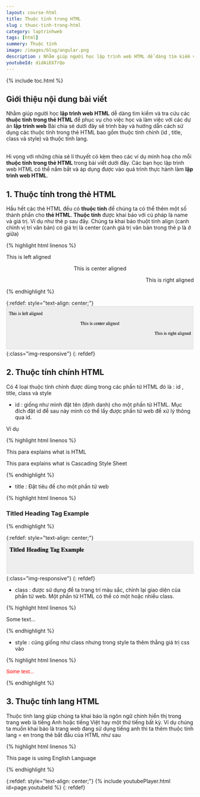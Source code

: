 ```yaml
---
layout: course-html
title: Thuộc tính trong HTML  
slug : thuoc-tinh-trong-html
category: laptrinhweb
tags: [html]
summery: Thuộc tính   
image: /images/blog/angular.png
description : Nhằm giúp người học lập trình web HTML dễ dàng tìm kiếm và tra cứu các thuộc tính trong thẻ HTML để phục vụ cho việc học và làm việc với các dự án lập trình web. Bài chia sẻ dưới đây sẽ trình bày và hướng dẫn cách sử dụng các thuộc tính trong thẻ HTML bao gồm thuộc tính chính (id , title, class và style) và thuộc tính lang.  Với những chia sẻ lí thuyết có kèm theo các ví dụ minh hoạ cho mỗi thuộc tính trong thẻ HTML trong bài viết. Người học lập trình web HTML có thể  hiểu và tự tin sử dụng được vào quá trình làm các dự án lập trình web HTML. 
youtubeId: didAiE6TrQo
---
```


{% include toc.html %}

## **Giới thiệu nội dung bài viết**

Nhằm giúp người học <b>lập trình web HTML</b> dễ dàng tìm kiếm và tra cứu các <b>thuộc tính trong thẻ HTML</b> để phục vụ cho việc học và làm việc với các dự án <b>lập trình web</b>
Bài chia sẻ dưới đây sẽ trình bày và hướng dẫn cách sử dụng các thuộc tính trong thẻ HTML bao gồm thuộc tính chính (id , title, class và style) và thuộc tính lang.  

<br>
Hi vọng với những chia sẻ lí thuyết có kèm theo các ví dụ minh hoạ cho mỗi <b>thuộc tính trong thẻ HTML</b> trong bài viết dưới đây. Các bạn học lập trình web HTML có thể nắm bắt và áp dụng được vào quá trình thực hành làm <b>lập trình web HTML</b>.


## **1. Thuộc tính trong thẻ HTML**

Hầu hết các thẻ HTML đều có <b>thuộc tính</b> để chúng ta có thể thêm một số thành phần cho <b>thẻ HTML</b>. <b>Thuộc tính</b> được khai báo với cú pháp là name và giá trị. Ví dụ như thẻ p sau đây. Chúng ta khai báo thuột tính align (canh chỉnh vị trí văn bản) có giá trị là center (canh giá trị văn bản trong thẻ p là ở giữa)

{% highlight html linenos %}

<!DOCTYPE html> 
<html>
 
   <head> 
      <title>Align Attribute  Example</title> 
   </head>
   
   <body> 
      <p align = "left">This is left aligned</p> 
      <p align = "center">This is center aligned</p> 
      <p align = "right">This is right aligned</p> 
   </body>
   
</html>

{% endhighlight %} 

{:refdef: style="text-align: center;"}
![attribute](/images/post/html/attribute1.png){:class="img-responsive"}
{: refdef}

## **2. Thuộc tính chính HTML**

Có 4 loại thuộc tính chính được dùng trong các phần tử HTML đó là : id , title, class và style

- id : giống như mình đặt tên (định danh) cho một phần tử HTML. Mục đích đặt id để sau này mình có thể lấy được phần tử web để xử lý thông qua id.

Ví dụ

{% highlight html linenos %}

<p id = "html">This para explains what is HTML</p>
<p id = "css">This para explains what is Cascading Style Sheet</p>

{% endhighlight %} 


- title : Đặt tiêu đề cho một phần tử web

{% highlight html linenos %}

<!DOCTYPE html>
<html>

   <head>
      <title>The title Attribute Example</title>
   </head>
   
   <body>
      <h3 title = "Hello HTML!">Titled Heading Tag Example</h3>
   </body>
   
</html>

{% endhighlight %} 

{:refdef: style="text-align: center;"}
![attribute2](/images/post/html/attribute2.png){:class="img-responsive"}
{: refdef}

- class : được sử dụng để ta trang trí màu sắc, chỉnh lại giao diện của phần tử web. Một phần tử HTML có thể có một hoặc nhiều class.

{% highlight html linenos %}

<!DOCTYPE html>
<html>

   <head>
      <title>The style Attribute</title>
   </head>
   
   <body>
      <p class = "redhat">Some text...</p>
   </body>
   
</html>

{% endhighlight %} 

- style : cũng giống như class nhưng trong style ta thêm thẳng giá trị css vào

{% highlight html linenos %}

<!DOCTYPE html>
<html>

   <head>
      <title>The style Attribute</title>
   </head>
   
   <body>
      <p style = "font-family:arial; color:#FF0000;">Some text...</p>
   </body>
   
</html>

{% endhighlight %} 

## **3. Thuộc tính lang HTML**

Thuộc tính lang giúp chúng ta khai báo là ngôn ngữ chính hiển thị trong trang web là tiếng Anh hoặc tiếng Việt hay một thứ tiếng bất kỳ. Ví dụ chúng ta muốn khai báo là trang web đang sử dụng tiếng anh thì ta thêm thuộc tính lang = en trong thẻ bắt đầu của HTML như sau


{% highlight html linenos %}

<!DOCTYPE html>
<html lang = "en">

   <head>
      <title>English Language Page</title>
   </head>

   <body>
      This page is using English Language
   </body>

</html>

{% endhighlight %} 


{:refdef: style="text-align: center;"}
{% include youtubePlayer.html id=page.youtubeId %}
{: refdef}










